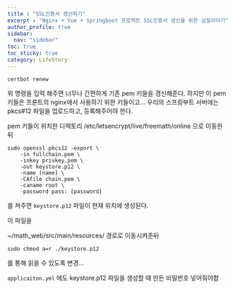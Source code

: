 ```yaml
---
title : "SSL인증서 갱신하기"
excerpt : "Nginx + Vue + Springboot 프로젝트 SSL인증서 갱신을 위한 삽질이야기"
author_profile: true
sidebar:
  nav: "sidebar"
toc: true
toc_sticky: true
category: LifeStory
---
```


```shell
certbot renew
```

위 명령을 입력 해주면 너무나 간편하게 기존 pem 키들을 갱신해준다.
하지만 이 pem 키들은 프론트의 nginx에서 사용하기 위한 키들이고...
우리의 스프링부트 서버에는 pkcs#12 파일을 업로드하고, 등록해주어야 한다.

pem 키들이 위치한 디렉토리 /etc/letsencrypt/live/freemath/online 으로 이동한 뒤 

```shell
sudo openssl pkcs12 -export \
	-in fullchain.pem \
	-inkey privkey.pem \
	-out keystore.p12 \
	-name [name] \
	-CAfile chain.pem \
	-caname root \
	-password pass: [password]
```
를 쳐주면 `keystore.p12` 파일이 현재 위치에 생성된다.

이 파일을 

~/math_web/src/main/resources/ 경로로 이동시켜준뒤 

```shell
sudo chmod a=r ./keystore.p12
```

를 통해 읽을 수 있도록 변경...

`applicaiton.yml` 에도 keystore.p12 파일을 생성할 때 만든 비밀번호 넣어줘야함

```yaml

```